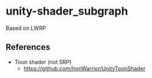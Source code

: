 # unity-shader_subgraph
Based on LWRP

## References

- Toon shader (not SRP)
  - https://github.com/IronWarrior/UnityToonShader 


